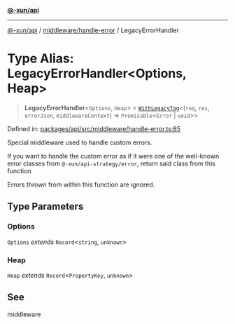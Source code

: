 [**@-xun/api**](../../../README.md)

***

[@-xun/api](../../../README.md) / [middleware/handle-error](../README.md) / LegacyErrorHandler

# Type Alias: LegacyErrorHandler\<Options, Heap\>

> **LegacyErrorHandler**\<`Options`, `Heap`\> = [`WithLegacyTag`](../../../types/type-aliases/WithLegacyTag.md)\<(`req`, `res`, `errorJson`, `middlewareContext`) => `Promisable`\<`Error` \| `void`\>\>

Defined in: [packages/api/src/middleware/handle-error.ts:85](https://github.com/Xunnamius/api-utils/blob/26ff5418e5bdc48556430bd75dc6bad0dc96e47c/packages/api/src/middleware/handle-error.ts#L85)

Special middleware used to handle custom errors.

If you want to handle the custom error as if it were one of the well-known
error classes from `@-xun/api-strategy/error`, return said class from this
function.

Errors thrown from within this function are ignored.

## Type Parameters

### Options

`Options` *extends* `Record`\<`string`, `unknown`\>

### Heap

`Heap` *extends* `Record`\<`PropertyKey`, `unknown`\>

## See

middleware
